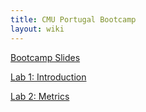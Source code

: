 ```yaml
---
title: CMU Portugal Bootcamp
layout: wiki
---
```


[Bootcamp Slides](/assets/files/CMU_Bootcamp/slides.pdf)

[Lab 1: Introduction](/assets/files/CMU_Bootcamp/Intro.ipynb)

[Lab 2: Metrics](/assets/files/CMU_Bootcamp/Metrics.ipynb)
